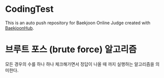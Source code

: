 # CodingTest
This is an auto push repository for Baekjoon Online Judge created with [BaekjoonHub](https://github.com/BaekjoonHub/BaekjoonHub).

# 브루트 포스 (brute force) 알고리즘
모든 경우의 수를 하나 하나 체크해가면서 정답이 나올 때 까지 실행하는 알고리즘을 의미한다.
